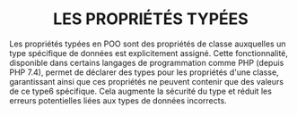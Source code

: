 <h1 align="center" id="title">
LES PROPRIÉTÉS TYPÉES
</h1>

<p id="description">
Les propriétés typées en POO sont des propriétés de classe auxquelles un type spécifique de
données est explicitement assigné. Cette fonctionnalité, disponible dans certains langages de
programmation comme PHP (depuis PHP 7.4), permet de déclarer des types pour les propriétés
d'une classe, garantissant ainsi que ces propriétés ne peuvent contenir que des valeurs de ce type6
spécifique. Cela augmente la sécurité du type et réduit les erreurs potentielles liées aux types de
données incorrects.
</p>